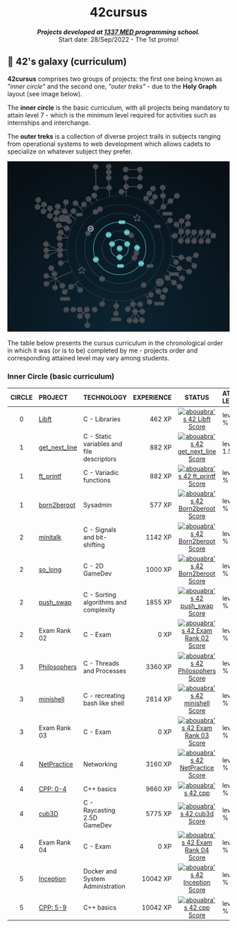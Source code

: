 <h1 align="center">
	42cursus
</h1>

<p align="center">
	<b><i>Projects developed at <a href="https://www.133.ma/">1337 MED </a> programming school.</i></b><br>
	Start date: 28/Sep/2022 - The 1st promo!
</p>

## 🌌 42's galaxy (curriculum)

**42cursus** comprises two groups of projects: the first one being known as _"inner circle"_ and the second one, _"outer treks"_ - due to the **Holy Graph** layout (see image below).

The **inner circle** is the basic curriculum, with all projects being mandatory to attain level 7 - which is the minimum level required for activities such as internships and interchange.

The **outer treks** is a collection of diverse project trails in subjects ranging from operational systems to web development which allows cadets to specialize on whatever subject they prefer.

![42's galaxy](https://raw.githubusercontent.com/abouabra/1337-journey/master/imgs/HolyGraph.png)

The table below presents the cursus curriculum in the chronological order in which it was (or is to be) completed by me - projects order and corresponding attained level may vary among students.

### Inner Circle (basic curriculum)

| CIRCLE | PROJECT                                                    | TECHNOLOGY                                | EXPERIENCE |                                                                          STATUS                                                                           | ATTAINED LEVEL |
| :----: | :--------------------------------------------------------- | :---------------------------------------- | ---------: | :-------------------------------------------------------------------------------------------------------------------------------------------------------: | :------------- |
|   0    | [Libft](https://github.com/abouabra/ft_libft)              | C - Libraries                             |     462 XP |     [![abouabra's 42 Libft Score](https://badge42.vercel.app/api/v2/cl3ezqaqd003009l22l4f46q3/project/2809732)](https://github.com/JaeSeoKim/badge42)     | level 1.06 %   |
|   1    | [get_next_line](https://github.com/abouabra/get_next_line) | C - Static variables and file descriptors |     882 XP | [![abouabra's 42 get_next_line Score](https://badge42.vercel.app/api/v2/cl3ezqaqd003009l22l4f46q3/project/2835797)](https://github.com/JaeSeoKim/badge42) | level 1.58%    |
|   1    | [ft_printf](https://github.com/abouabra/ft_printf)         | C - Variadic functions                    |     882 XP |   [![abouabra's 42 ft_printf Score](https://badge42.vercel.app/api/v2/cl3ezqaqd003009l22l4f46q3/project/2833791)](https://github.com/JaeSeoKim/badge42)   | level 2.07 %   |
|   1    | [born2beroot](https://github.com/abouabra/Born2BeRoot)     | Sysadmin                                  |     577 XP |  [![abouabra's 42 Born2beroot Score](https://badge42.vercel.app/api/v2/cl3ezqaqd003009l22l4f46q3/project/2824150)](https://github.com/JaeSeoKim/badge42)  | level 2.27 %   |
|   2    | [minitalk](https://github.com/abouabra/mini_Talk)          | C - Signals and bit-shifting              |    1142 XP |  [![abouabra's 42 Born2beroot Score](https://badge42.vercel.app/api/v2/cl3ezqaqd003009l22l4f46q3/project/2824150)](https://github.com/JaeSeoKim/badge42)  | level 2.74 %   |
|   2    | [so_long](https://github.com/abouabra/so_long)             | C - 2D GameDev                            |    1000 XP |  [![abouabra's 42 Born2beroot Score](https://badge42.vercel.app/api/v2/cl3ezqaqd003009l22l4f46q3/project/2824150)](https://github.com/JaeSeoKim/badge42)  | level 3.08 %   |
|   2    | [push_swap](https://github.com/abouabra/push_swap)         | C - Sorting algorithms and complexity     |    1855 XP |   [![abouabra's 42 push_swap Score](https://badge42.vercel.app/api/v2/cl3ezqaqd003009l22l4f46q3/project/2912401)](https://github.com/JaeSeoKim/badge42)   | level 3.47 %   |
|   2    | Exam Rank 02                                               | C - Exam                                  |       0 XP | [![abouabra's 42 Exam Rank 02 Score](https://badge42.vercel.app/api/v2/cl3ezqaqd003009l22l4f46q3/project/2912404)](https://github.com/JaeSeoKim/badge42)  | level 3.47 %   |
|   3    | [Philosophers](https://github.com/abouabra/Philosophers)   | C - Threads and Processes                 |    3360 XP | [![abouabra's 42 Philosophers Score](https://badge42.vercel.app/api/v2/cl3ezqaqd003009l22l4f46q3/project/2933943)](https://github.com/JaeSeoKim/badge42)  | level 4.07 %   |
|   3    | [minishell](https://github.com/abouabra/MiniShell)         | C - recreating bash like shell            |    2814 XP |   [![abouabra's 42 minishell Score](https://badge42.vercel.app/api/v2/cl3ezqaqd003009l22l4f46q3/project/2933944)](https://github.com/JaeSeoKim/badge42)   | level 4.28 %   |
|   3    | Exam Rank 03                                               | C - Exam                                  |       0 XP | [![abouabra's 42 Exam Rank 03 Score](https://badge42.vercel.app/api/v2/cl3ezqaqd003009l22l4f46q3/project/2933942)](https://github.com/JaeSeoKim/badge42)  | level 4.28 %   |
|   4    | [NetPractice](https://github.com/abouabra/NetPractice)     | Networking                                |    3160 XP |  [![abouabra's 42 NetPractice Score](https://badge42.vercel.app/api/v2/cl3ezqaqd003009l22l4f46q3/project/3255965)](https://github.com/JaeSeoKim/badge42)  | level 4.47 %   |
|   4    | [CPP: 0-4](https://github.com/abouabra/CPP)                | C++ basics                                |    9660 XP |         [![abouabra's 42 cpp](https://badge42.vercel.app/api/v2/cl3ezqaqd003009l22l4f46q3/project/3255972)](https://github.com/JaeSeoKim/badge42)         | level 5.05 %   |
|   4    | [cub3D](https://github.com/abouabra/Cub3D)                 | C - Raycasting 2.5D GameDev               |    5775 XP |     [![abouabra's 42 cub3d Score](https://badge42.vercel.app/api/v2/cl3ezqaqd003009l22l4f46q3/project/3255972)](https://github.com/JaeSeoKim/badge42)     | level 5.49 %   |
|   4    | Exam Rank 04                                               | C - Exam                                  |       0 XP | [![abouabra's 42 Exam Rank 04 Score](https://badge42.vercel.app/api/v2/cl3ezqaqd003009l22l4f46q3/project/3255971)](https://github.com/JaeSeoKim/badge42)  | level 5.49 %   |
|   5    | [Inception](https://github.com/abouabra/Inception)         | Docker and System Administration          |   10042 XP |   [![abouabra's 42 Inception Score](https://badge42.vercel.app/api/v2/cl3ezqaqd003009l22l4f46q3/project/3255971)](https://github.com/JaeSeoKim/badge42)   | level 6.25 %   |
|   5    | [CPP: 5-9](https://github.com/abouabra/CPP)                | C++ basics                                |   10042 XP |      [![abouabra's 42 cpp Score](https://badge42.vercel.app/api/v2/cl3ezqaqd003009l22l4f46q3/project/3255972)](https://github.com/JaeSeoKim/badge42)      | level 6.85 %   |